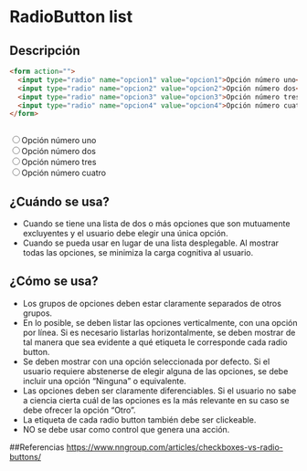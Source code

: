 
# RadioButton list

## Descripción

```html
<form action="">
  <input type="radio" name="opcion1" value="opcion1">Opción número uno<br>
  <input type="radio" name="opcion2" value="opcion2">Opción número dos<br>
  <input type="radio" name="opcion3" value="opcion3">Opción número tres<br>
  <input type="radio" name="opcion4" value="opcion4">Opción número cuatro
</form>
```

```css

```

<form action="">
  <input type="radio" name="opcion1" value="opcion1">Opción número uno<br>
  <input type="radio" name="opcion2" value="opcion2">Opción número dos<br>
  <input type="radio" name="opcion3" value="opcion3">Opción número tres<br>
  <input type="radio" name="opcion4" value="opcion4">Opción número cuatro
</form>

## ¿Cuándo se usa?
* Cuando se tiene una lista de dos o más opciones que son mutuamente excluyentes y el usuario debe elegir una única opción.
* Cuando se pueda usar en lugar de una lista desplegable. Al mostrar todas las opciones, se minimiza la carga cognitiva al usuario.

## ¿Cómo se usa?
* Los grupos de opciones deben estar claramente separados de otros grupos.
* En lo posible, se deben listar las opciones verticalmente, con una opción por línea. Si es necesario listarlas horizontalmente, se deben mostrar de tal manera que sea evidente a qué etiqueta le corresponde cada radio button.
* Se deben mostrar con una opción seleccionada por defecto. Si el usuario requiere abstenerse de elegir alguna de las opciones, se debe incluir una opción “Ninguna” o equivalente.
* Las opciones deben ser claramente diferenciables. Si el usuario no sabe a ciencia cierta cuál de las opciones es la más relevante en su caso se debe ofrecer la opción “Otro”.
* La etiqueta de cada radio button también debe ser clickeable.
* NO se debe usar como control que genera una acción. 

##Referencias
<https://www.nngroup.com/articles/checkboxes-vs-radio-buttons/>
